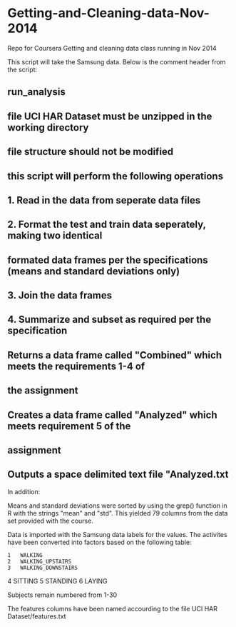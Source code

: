 Getting-and-Cleaning-data-Nov-2014
==================================

Repo for Coursera Getting and cleaning data class running in Nov 2014

This script will take the Samsung data. 
Below is the comment header from the script:
## run_analysis
## file UCI HAR Dataset must be unzipped in the working directory
## file structure should not be modified
## this script will perform the following operations
## 1. Read in the data from seperate data files
## 2.  Format the test and train data seperately, making two identical
##    formated data frames per the specifications (means and standard deviations only)
## 3. Join the data frames
## 4. Summarize and subset as required per the specification
## Returns a data frame called "Combined" which meets the requirements 1-4 of 
## the assignment
## Creates a data frame called "Analyzed" which meets requirement 5 of the 
## assignment
## Outputs a space delimited text file "Analyzed.txt

In addition:

Means and standard deviations were sorted by using the grep() function in R
with the strings "mean" and "std".  This yielded 79 columns from the data set 
provided with the course.

Data is imported with the Samsung data labels for the values.
The activites have been converted into factors based on the following table:
 
	1	WALKING
	2	WALKING_UPSTAIRS
	3	WALKING_DOWNSTAIRS
  4	SITTING
  5	STANDING
  6	LAYING

Subjects remain numbered from 1-30

The features columns have been named accourding to the file UCI HAR Dataset/features.txt
